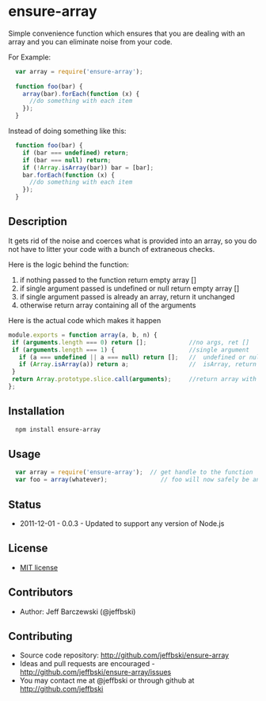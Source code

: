 # ensure-array

Simple convenience function which ensures that you are dealing with an array and you can 
eliminate noise from your code.

For Example:

```javascript
  var array = require('ensure-array');
  
  function foo(bar) {
    array(bar).forEach(function (x) {
      //do something with each item
    });
  }
```

Instead of doing something like this:

```javascript
  function foo(bar) {
    if (bar === undefined) return;
    if (bar === null) return;
    if (!Array.isArray(bar)) bar = [bar];
    bar.forEach(function (x) {
      //do something with each item
    });
  }
```

## Description

It gets rid of the noise and coerces what is provided into an array, so you do not have to 
litter your code with a bunch of extraneous checks.

Here is the logic behind the function:

 1. if nothing passed to the function return empty array []
 2. if single argument passed is undefined or null return empty array []
 3. if single argument passed is already an array, return it unchanged
 4. otherwise return array containing all of the arguments
 
Here is the actual code which makes it happen

 ```javascript
 module.exports = function array(a, b, n) {
  if (arguments.length === 0) return [];            //no args, ret []
  if (arguments.length === 1) {                     //single argument
    if (a === undefined || a === null) return [];   //  undefined or null, ret []
    if (Array.isArray(a)) return a;                 //  isArray, return it
  }
  return Array.prototype.slice.call(arguments);     //return array with copy of all arguments
};
```

## Installation

```bash
  npm install ensure-array
```


## Usage

```javascript
  var array = require('ensure-array');  // get handle to the function
  var foo = array(whatever);               // foo will now safely be an array
```


## Status

 - 2011-12-01 - 0.0.3  - Updated to support any version of Node.js
 

## License

 - [MIT license](http://github.com/jeffbski/ensure-array/raw/master/LICENSE)

## Contributors

 - Author: Jeff Barczewski (@jeffbski)

## Contributing

 - Source code repository: http://github.com/jeffbski/ensure-array
 - Ideas and pull requests are encouraged  - http://github.com/jeffbski/ensure-array/issues
 - You may contact me at @jeffbski or through github at http://github.com/jeffbski



